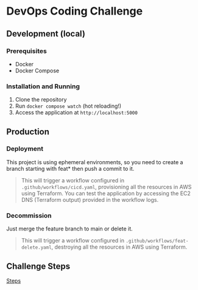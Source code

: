 # DevOps Coding Challenge

## Development (local)

### Prerequisites

- Docker
- Docker Compose

### Installation and Running

1. Clone the repository
2. Run `docker compose watch` (hot reloading!)
3. Access the application at `http://localhost:5000`

## Production

### Deployment

This project is using ephemeral environments, so you need to create a branch starting with feat* then push a commit to it.

> This will trigger a workflow configured in `.github/workflows/cicd.yaml`, provisioning all the resources in AWS using Terraform.
> You can test the application by accessing the EC2 DNS (Terraform output) provided in the workflow logs.

### Decommission

Just merge the feature branch to main or delete it.

> This will trigger a workflow configured in `.github/workflows/feat-delete.yaml`, destroying all the resources in AWS using Terraform.

## Challenge Steps

[Steps](Steps.md)
